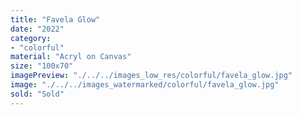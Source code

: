```yaml
---
title: "Favela Glow"
date: "2022"
category: 
- "colorful"
material: "Acryl on Canvas"
size: "100x70"
imagePreview: "./../../images_low_res/colorful/favela_glow.jpg"
image: "./../../images_watermarked/colorful/favela_glow.jpg"
sold: "Sold"
---
```

